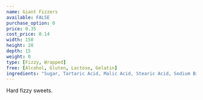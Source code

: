 ```yaml
---
name: Giant Fizzers
available: FALSE
purchase_option: 0
price: 0.35
cost_price: 0.14
width: 150
height: 20
depth: 15
weight: 0
type: [Fizzy, Wrapped]
free: [Alcohol, Gluten, Lactose, Gelatin]
ingredients: "Sugar, Tartaric Acid, Malic Acid, Stearic Acid, Sodium Bicarbonate, Modified Starch, Magnesium Stearate, Anti-Caking Agent: Magnesium Carbonate; Flavourings, Colours: Anthocyanins, Copper Chlorophyllin, Curcumin, Lutein, Paprika"
---
```

Hard fizzy sweets.